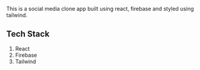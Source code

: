 This is a social media clone app built using react, firebase and styled using tailwind.

## Tech Stack

1. React
2. Firebase
3. Tailwind
